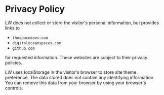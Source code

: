 # Privacy Policy

LW does not collect or store the visitor's personal information, but provides links to

- `thespacedevs.com`
- `digitaloceanspaces.com`
- `github.com`

for requested information. These websites are subject to their privacy policies.

LW uses localStorage in the visitor's browser to store site theme preference.
The data stored does not contain any identifying information.
You can remove this data from your browser by using your browser's controls.
